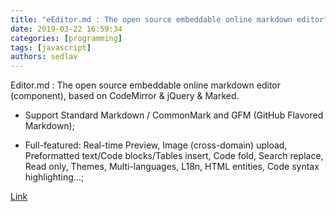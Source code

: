 ```yaml
---
title: "eEditor.md : The open source embeddable online markdown editor"
date: 2019-03-22 16:59:34
categories: [programming]
tags: [javascript]
authors: sedlav
---
```

 
Editor.md : The open source embeddable online markdown editor (component), based on CodeMirror & jQuery & Marked.

- Support Standard Markdown / CommonMark and GFM (GitHub Flavored Markdown);

- Full-featured: Real-time Preview, Image (cross-domain) upload, Preformatted text/Code blocks/Tables insert, Code fold, Search replace, Read only, Themes, Multi-languages, L18n, HTML entities, Code syntax highlighting...;

[Link](https://github.com/pandao/editor.md/blob/master/README.md)
